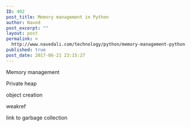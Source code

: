 ```yaml
---
ID: 402
post_title: Memory management in Python
author: Naved
post_excerpt: ""
layout: post
permalink: >
  http://www.navedali.com/technology/python/memory-management-python
published: true
post_date: 2017-06-21 23:15:27
---
```

Memory management

Private heap

object creation

weakref

link to garbage collection